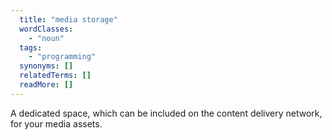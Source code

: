 ```yaml
---
  title: "media storage"
  wordClasses:
    - "noun"
  tags:
    - "programming"
  synonyms: []
  relatedTerms: []
  readMore: []
---
```

A dedicated space, which can be included on the content delivery network, for your media assets.
